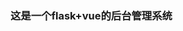 <!--
 * @Author: Axiuxiu
 * @Date: 2022-03-06 20:37:14
 * @LastEditTime: 2022-03-06 20:37:15
 * @Description: 
-->

### 这是一个flask+vue的后台管理系统
